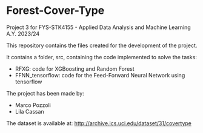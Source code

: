 # Forest-Cover-Type
Project 3 for FYS-STK4155 - Applied Data Analysis and Machine Learning A.Y. 2023/24

This repository contains the files created for the development of the project.

It contains a folder, src, containing the code implemented to solve the tasks:

- RFXG: code for XGBoosting and Random Forest
- FFNN_tensorflow: code for the Feed-Forward Neural Network using tensorflow

The project has been made by:
 - Marco Pozzoli
 - Lila Cassan

The dataset is available at: http://archive.ics.uci.edu/dataset/31/covertype
